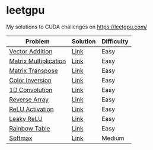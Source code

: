 # leetgpu

My solutions to CUDA challenges on https://leetgpu.com/

| Problem | Solution | Difficulty |
|-|-|-|
[Vector Addition](https://leetgpu.com/challenges/vector-addition) | [Link](./vector_addition.cu) | Easy |
[Matrix Multiplication](https://leetgpu.com/challenges/matrix-multiplication) | [Link](./matrix_multiplication.cu) | Easy |
[Matrix Transpose](https://leetgpu.com/challenges/matrix-transpose) | [Link](./matrix_transpose.cu) | Easy |
[Color Inversion](https://leetgpu.com/challenges/color-inversion) | [Link](./color_inversion.cu) | Easy |
[1D Convolution](https://leetgpu.com/challenges/1d-convolution) | [Link](./1d_convolution.cu) | Easy |
[Reverse Array](https://leetgpu.com/challenges/reverse-array) | [Link](./reverse_array.cu) | Easy |
[ReLU Activation](https://leetgpu.com/challenges/relu-activation) | [Link](./relu_activation.cu) | Easy |
[Leaky ReLU](https://leetgpu.com/challenges/leaky-relu) | [Link](./leaky_relu.cu) | Easy |
[Rainbow Table](https://leetgpu.com/challenges/rainbow-table) | [Link](./rainbow_table.cu) | Easy |
[Softmax](https://leetgpu.com/challenges/softmax) | [Link](./softmax.cu) | Medium |
